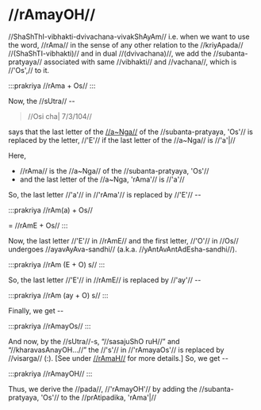 # //rAmayOH//

//ShaShThI-vibhakti-dvivachana-vivakShAyAm// i.e. when we want to use
the word, //rAma// in the sense of any other relation to the
//kriyApada// //(ShaShTI-vibhakti)// and in dual //(dvivachana)//, we
add the //subanta-pratyaya// associated with same //vibhakti// and
//vachana//, which is //'Os',// to it.

:::prakriya
//rAma + Os//
:::

Now, the //sUtra// --

> //Osi cha| 7/3/104//

says that the last letter of the
[//a~Nga//](#/subanta/general/angam) of the
//subanta-pratyaya, 'Os'// is replaced by the letter, //'E'// if the
last letter of the //a~Nga// is //'a'|//

Here,

- //rAma// is the //a~Nga// of the //subanta-pratyaya, 'Os'//
- and the last letter of the //a~Nga, 'rAma'// is //'a'//

So, the last letter //'a'// in //'rAma'// is replaced by //'E'// --

:::prakriya
//rAm(a) + Os//

= //rAmE + Os//
:::

Now, the last letter //'E'// in //rAmE// and the first letter, //'O'//
in //Os// undergoes //ayavAyAva-sandhi// (a.k.a.
//yAntAvAntAdEsha-sandhi//).

:::prakriya
//rAm (E + O) s//
:::

So, the last letter //'E'// in //rAmE// is replaced by //'ay'// --

:::prakriya
//rAm (ay + O) s//
:::

Finally, we get --

:::prakriya
//rAmayOs//
:::

And now, by the //sUtra//-s, “//sasajuShO ruH//” and
“//kharavasAnayOH...//” the //'s'// in //'rAmayaOs'// is replaced by
//visarga// (:). \[See under
[//rAmaH//](#/subanta/raama-sabdah/raama-1-1) for more
details.] So, we get --

:::prakriya
//rAmayOH//
:::

Thus, we derive the //pada//, //'rAmayOH'// by adding the
//subanta-pratyaya, 'Os'// to the //prAtipadika, 'rAma'|//
<!--stackedit_data:
eyJoaXN0b3J5IjpbNDM0MjU4MzA4XX0=
-->
